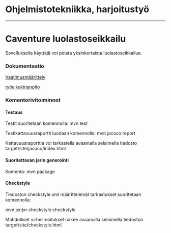 # Ohjelmistotekniikka, harjoitustyö
-----------------------------------
# Caventure luolastoseikkailu

Sovelluksella käyttäjä voi pelata yksinkertaista luolastoseikkailua.


### Dokumentaatio

[Vaatimusmäärittely](/dokumentaatio/vaatimusmaarittely.md)

[työaikakirjanpito](/dokumentaatio/tyoaikakirjanpito.md)

### Komentorivitoiminnot

#### Testaus

Testit suoritetaan komennolla: mvn test

Testikattavuusraportti luodaan komennolla: mvn jacoco:report

Kattavuusraporttia voi tarkastella avaamalla selaimella tiedosto target/site/jacoco/index.html

#### Suoritettavan jarin generointi

Komento: mvn package

#### Checkstyle

Tiedoston checkstyle.xml määrittelemät tarkastukset suoritetaan komennolla:

mvn jxr:jxr checkstyle:checkstyle

Mahdolliset virheilmoitukset näkee avaamalla selaimella tiedoston target/site/checkstyle.html
